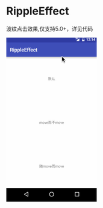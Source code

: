 # RippleEffect

波纹点击效果,仅支持5.0+，详见代码

![](https://github.com/Qiang3570/RippleEffect/blob/master/sample.gif)

